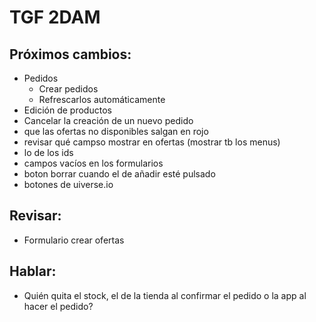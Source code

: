 # TGF 2DAM  
## Próximos cambios:  
- Pedidos
  - Crear pedidos
  - Refrescarlos automáticamente
- Edición de productos
- Cancelar la creación de un nuevo pedido
- que las ofertas no disponibles salgan en rojo
- revisar qué campso mostrar en ofertas (mostrar tb los menus)
- lo de los ids
- campos vacíos en los formularios
- boton borrar cuando el de añadir esté pulsado
- botones de uiverse.io
 
## Revisar:  
- Formulario crear ofertas

## Hablar:  
- Quién quita el stock, el de la tienda al confirmar el pedido o la app al hacer el pedido?
